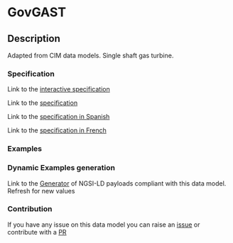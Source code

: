 # GovGAST

## Description 

Adapted from CIM data models. Single shaft gas turbine.
### Specification

Link to the [interactive specification](https://swagger.lab.fiware.org/?url=https://smart-data-models.github.io/dataModel.EnergyCIM/GovGAST/swagger.yaml)

Link to the [specification](https://smart-data-models.github.io/dataModel.EnergyCIM/GovGAST/doc/spec.md)

Link to the [specification in Spanish](https://smart-data-models.github.io/dataModel.EnergyCIM/GovGAST/doc/spec_ES.md)

Link to the [specification in French](https://smart-data-models.github.io/dataModel.EnergyCIM/GovGAST/doc/spec_FR.md)
### Examples
### Dynamic Examples generation

Link to the [Generator](https://smartdatamodels.org/extra/ngsi-ld_generator_v0.91.php?schemaUrl=https://raw.githubusercontent.com/smart-data-models/dataModel.EnergyCIM/master/GovGAST/schema.json&email=info@smartdatamodels.org) of NGSI-LD payloads compliant with this data model. Refresh for new values
### Contribution

 If you have any issue on this data model you can raise an [issue](https://github.com/smart-data-models/dataModel.EnergyCIM/issues)  or contribute with a [PR](https://github.com/smart-data-models/dataModel.EnergyCIM/pulls)